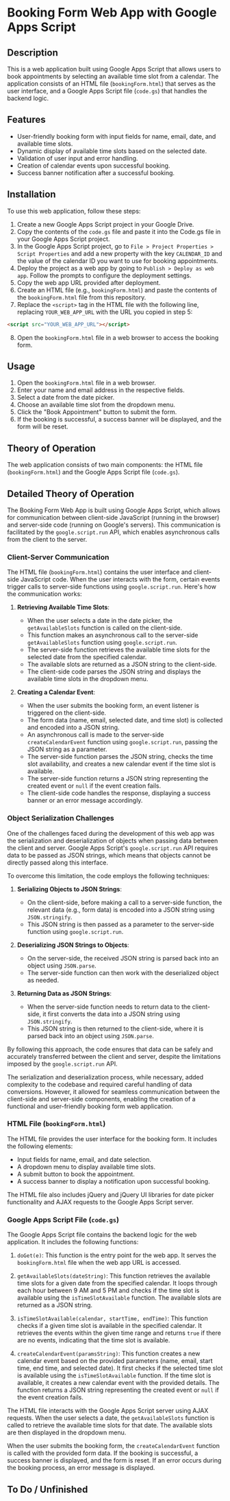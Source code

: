 # Booking Form Web App with Google Apps Script

## Description

This is a web application built using Google Apps Script that allows users to book appointments by selecting an available time slot from a calendar. The application consists of an HTML file (`bookingForm.html`) that serves as the user interface, and a Google Apps Script file (`code.gs`) that handles the backend logic.

## Features

- User-friendly booking form with input fields for name, email, date, and available time slots.
- Dynamic display of available time slots based on the selected date.
- Validation of user input and error handling.
- Creation of calendar events upon successful booking.
- Success banner notification after a successful booking.

## Installation

To use this web application, follow these steps:

1. Create a new Google Apps Script project in your Google Drive.
2. Copy the contents of the `code.gs` file and paste it into the Code.gs file in your Google Apps Script project.
3. In the Google Apps Script project, go to `File > Project Properties > Script Properties` and add a new property with the key `CALENDAR_ID` and the value of the calendar ID you want to use for booking appointments.
4. Deploy the project as a web app by going to `Publish > Deploy as web app`. Follow the prompts to configure the deployment settings.
5. Copy the web app URL provided after deployment.
6. Create an HTML file (e.g., `bookingForm.html`) and paste the contents of the `bookingForm.html` file from this repository.
7. Replace the `<script>` tag in the HTML file with the following line, replacing `YOUR_WEB_APP_URL` with the URL you copied in step 5:

```html
<script src="YOUR_WEB_APP_URL"></script>
```

8. Open the `bookingForm.html` file in a web browser to access the booking form.

## Usage

1. Open the `bookingForm.html` file in a web browser.
2. Enter your name and email address in the respective fields.
3. Select a date from the date picker.
4. Choose an available time slot from the dropdown menu.
5. Click the "Book Appointment" button to submit the form.
6. If the booking is successful, a success banner will be displayed, and the form will be reset.

## Theory of Operation

The web application consists of two main components: the HTML file (`bookingForm.html`) and the Google Apps Script file (`code.gs`).

## Detailed Theory of Operation

The Booking Form Web App is built using Google Apps Script, which allows for communication between client-side JavaScript (running in the browser) and server-side code (running on Google's servers). This communication is facilitated by the `google.script.run` API, which enables asynchronous calls from the client to the server.

### Client-Server Communication

The HTML file (`bookingForm.html`) contains the user interface and client-side JavaScript code. When the user interacts with the form, certain events trigger calls to server-side functions using `google.script.run`. Here's how the communication works:

1. **Retrieving Available Time Slots**:
   - When the user selects a date in the date picker, the `getAvailableSlots` function is called on the client-side.
   - This function makes an asynchronous call to the server-side `getAvailableSlots` function using `google.script.run`.
   - The server-side function retrieves the available time slots for the selected date from the specified calendar.
   - The available slots are returned as a JSON string to the client-side.
   - The client-side code parses the JSON string and displays the available time slots in the dropdown menu.

2. **Creating a Calendar Event**:
   - When the user submits the booking form, an event listener is triggered on the client-side.
   - The form data (name, email, selected date, and time slot) is collected and encoded into a JSON string.
   - An asynchronous call is made to the server-side `createCalendarEvent` function using `google.script.run`, passing the JSON string as a parameter.
   - The server-side function parses the JSON string, checks the time slot availability, and creates a new calendar event if the time slot is available.
   - The server-side function returns a JSON string representing the created event or `null` if the event creation fails.
   - The client-side code handles the response, displaying a success banner or an error message accordingly.

### Object Serialization Challenges

One of the challenges faced during the development of this web app was the serialization and deserialization of objects when passing data between the client and server. Google Apps Script's `google.script.run` API requires data to be passed as JSON strings, which means that objects cannot be directly passed along this interface.

To overcome this limitation, the code employs the following techniques:

1. **Serializing Objects to JSON Strings**:
   - On the client-side, before making a call to a server-side function, the relevant data (e.g., form data) is encoded into a JSON string using `JSON.stringify`.
   - This JSON string is then passed as a parameter to the server-side function using `google.script.run`.

2. **Deserializing JSON Strings to Objects**:
   - On the server-side, the received JSON string is parsed back into an object using `JSON.parse`.
   - The server-side function can then work with the deserialized object as needed.

3. **Returning Data as JSON Strings**:
   - When the server-side function needs to return data to the client-side, it first converts the data into a JSON string using `JSON.stringify`.
   - This JSON string is then returned to the client-side, where it is parsed back into an object using `JSON.parse`.

By following this approach, the code ensures that data can be safely and accurately transferred between the client and server, despite the limitations imposed by the `google.script.run` API.

The serialization and deserialization process, while necessary, added complexity to the codebase and required careful handling of data conversions. However, it allowed for seamless communication between the client-side and server-side components, enabling the creation of a functional and user-friendly booking form web application.

### HTML File (`bookingForm.html`)

The HTML file provides the user interface for the booking form. It includes the following elements:

- Input fields for name, email, and date selection.
- A dropdown menu to display available time slots.
- A submit button to book the appointment.
- A success banner to display a notification upon successful booking.

The HTML file also includes jQuery and jQuery UI libraries for date picker functionality and AJAX requests to the Google Apps Script server.

### Google Apps Script File (`code.gs`)

The Google Apps Script file contains the backend logic for the web application. It includes the following functions:

1. `doGet(e)`: This function is the entry point for the web app. It serves the `bookingForm.html` file when the web app URL is accessed.

2. `getAvailableSlots(dateString)`: This function retrieves the available time slots for a given date from the specified calendar. It loops through each hour between 9 AM and 5 PM and checks if the time slot is available using the `isTimeSlotAvailable` function. The available slots are returned as a JSON string.

3. `isTimeSlotAvailable(calendar, startTime, endTime)`: This function checks if a given time slot is available in the specified calendar. It retrieves the events within the given time range and returns `true` if there are no events, indicating that the time slot is available.

4. `createCalendarEvent(paramsString)`: This function creates a new calendar event based on the provided parameters (name, email, start time, end time, and selected date). It first checks if the selected time slot is available using the `isTimeSlotAvailable` function. If the time slot is available, it creates a new calendar event with the provided details. The function returns a JSON string representing the created event or `null` if the event creation fails.

The HTML file interacts with the Google Apps Script server using AJAX requests. When the user selects a date, the `getAvailableSlots` function is called to retrieve the available time slots for that date. The available slots are then displayed in the dropdown menu.

When the user submits the booking form, the `createCalendarEvent` function is called with the provided form data. If the booking is successful, a success banner is displayed, and the form is reset. If an error occurs during the booking process, an error message is displayed.

## To Do / Unfinished




